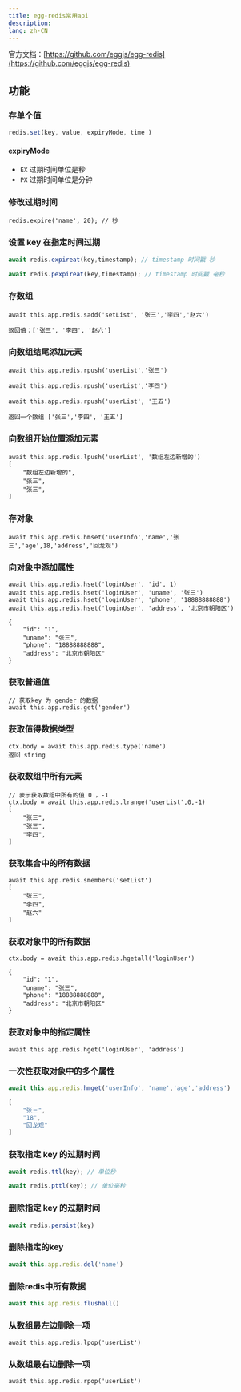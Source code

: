 ```yaml
---
title: egg-redis常用api
description: 
lang: zh-CN
---
```






官方文档：[https://github.com/eggjs/egg-redis](https://github.com/eggjs/egg-redis)

## 功能

### 存单个值

```js
redis.set(key, value, expiryMode, time )
```

#### expiryMode

- `EX` 过期时间单位是秒
- `PX` 过期时间单位是分钟

### 修改过期时间

```
redis.expire('name', 20); // 秒
```

### 设置 key 在指定时间过期

```js
await redis.expireat(key,timestamp); // timestamp 时间戳 秒

await redis.pexpireat(key,timestamp); // timestamp 时间戳 毫秒
```

### 存数组

```
await this.app.redis.sadd('setList', '张三','李四','赵六')

返回值：['张三', '李四', '赵六']
```

### 向数组结尾添加元素

```
await this.app.redis.rpush('userList','张三')

await this.app.redis.rpush('userList','李四')

await this.app.redis.rpush('userList', '王五')

返回一个数组 ['张三','李四', '王五']
```

### 向数组开始位置添加元素

```
await this.app.redis.lpush('userList', '数组左边新增的')
[
    "数组左边新增的",
    "张三",
    "张三",
]
```

### 存对象

```
await this.app.redis.hmset('userInfo','name','张三','age',18,'address','回龙观')
```

### 向对象中添加属性

```
await this.app.redis.hset('loginUser', 'id', 1)
await this.app.redis.hset('loginUser', 'uname', '张三')
await this.app.redis.hset('loginUser', 'phone', '18888888888')
await this.app.redis.hset('loginUser', 'address', '北京市朝阳区')

{
    "id": "1",
    "uname": "张三",
    "phone": "18888888888",
    "address": "北京市朝阳区"
}
```

### 获取普通值

```
// 获取key 为 gender 的数据
await this.app.redis.get('gender')
```

### 获取值得数据类型

```
ctx.body = await this.app.redis.type('name')
返回 string
```

### 获取数组中所有元素

```
// 表示获取数组中所有的值 0 ，-1
ctx.body = await this.app.redis.lrange('userList',0,-1)
[
    "张三",
    "张三",
    "李四",
]
```

### 获取集合中的所有数据

```
await this.app.redis.smembers('setList')
[
    "张三",
    "李四",
    "赵六"
]
```

### 获取对象中的所有数据

```
ctx.body = await this.app.redis.hgetall('loginUser')

{
    "id": "1",
    "uname": "张三",
    "phone": "18888888888",
    "address": "北京市朝阳区"
}
```

### 获取对象中的指定属性

```
await this.app.redis.hget('loginUser', 'address')
```

### 一次性获取对象中的多个属性

```js
await this.app.redis.hmget('userInfo', 'name','age','address')

[
    "张三",
    "18",
    "回龙观"
]
```

### 获取指定 key 的过期时间

```js
await redis.ttl(key); // 单位秒

await redis.pttl(key); // 单位毫秒
```

### 删除指定 key 的过期时间

```js
await redis.persist(key)
```

### 删除指定的key

```js
await this.app.redis.del('name')
```

### 删除redis中所有数据

```js
await this.app.redis.flushall()
```

### 从数组最左边删除一项

```
await this.app.redis.lpop('userList')
```

### 从数组最右边删除一项

```
await this.app.redis.rpop('userList')
```

